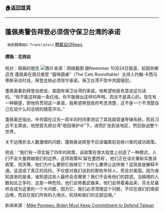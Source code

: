###  [:house:返回首頁](https://github.com/ourhimalayas/txt)
---


## 蓬佩奥警告拜登必须信守保卫台湾的承诺
` 秘密翻譯組G-Translators` [轉載自GNews](https://gnews.org/zh-hans/1618803/)

#### 撰稿：花岗岩
校对：萌萌的朋克
![](https://assets.gnews.org/wp-content/uploads/2021/10/3-97.jpg)图片来源：网络截图
据Newsmax 10月24日报道，前国务卿迈克·蓬佩奥在周日接受 “猫咪圆桌”（The Cats Roundtable）主持人约翰·卡西马蒂斯采访时说，拜登总统必须信守承诺，保卫台湾不受中共国侵犯。

蓬佩奥看到拜登总统说，美国有保卫台湾的承诺，他希望他是有意说这句话的。“你不能这样画一条红线。你不能做出这样的声明，而且不是真心的。现在有一种期望，即他将贯彻这一承诺，我希望拜登政府考虑清楚，这不是一个不清楚自己在说什么的总统的随意评论。”

蓬佩奥还指出，中共国在过去一周半的时间里测试了其高超音速导弹系统，而且习近平主席说，他想首先把台湾“收回保护伞”下，进而扩张到该地区，然后胁迫整个世界。

关于边境非法人数激增的问题，蓬佩奥说拜登不应该偏离前总统川普的成功政策。

他说：“我们有一项实施了四年的政策，该政策在很大程度上创造了一种模式，人们不会大量跨越我们的边界。这项政策叫‘留在墨西哥’。他们正在谈论重新实施该政策，但天哪，他们为什么要把它毁掉它？为什么要停止这样做？这简直是解释不通。这造成了真正的风险，不仅是对我们谈到的那些年轻人，而且对美国。因为谁知道来的是谁，谁知道这些人最终会去哪里？我们不会有他们的踪迹。当越境的人数如此之多时，这是一种危险。他们会带着武器来，他们会带着毒品来，芬太尼最终会成为这里的一个大问题，因为它。我们必须清理这个问题，不仅在我们的南部边境，而且在我们所有的入境点，机场和我们的北部边境。”

新闻来源：[Mike Pompeo: Biden Must Keep Commitment to Defend Taiwan](https://www.newsmax.com/politics/mikepompeo-catsroundtable-china-taiwan/2021/10/24/id/1041780/)
